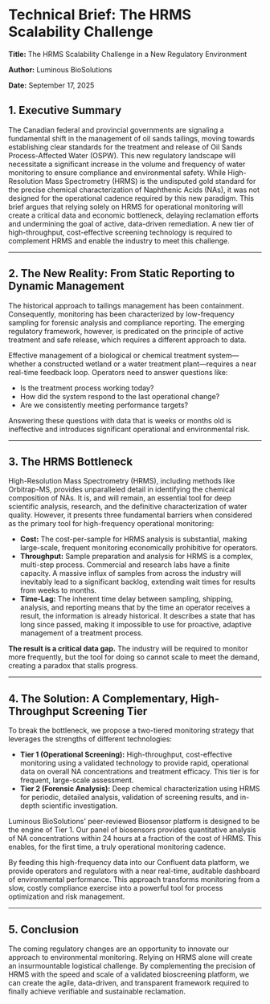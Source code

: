 # Technical Brief: The HRMS Scalability Challenge

**Title:** The HRMS Scalability Challenge in a New Regulatory Environment

**Author:** Luminous BioSolutions

**Date:** September 17, 2025

## 1. Executive Summary

The Canadian federal and provincial governments are signaling a fundamental shift in the management of oil sands tailings, moving towards establishing clear standards for the treatment and release of Oil Sands Process-Affected Water (OSPW). This new regulatory landscape will necessitate a significant increase in the volume and frequency of water monitoring to ensure compliance and environmental safety. While High-Resolution Mass Spectrometry (HRMS) is the undisputed gold standard for the precise chemical characterization of Naphthenic Acids (NAs), it was not designed for the operational cadence required by this new paradigm. This brief argues that relying solely on HRMS for operational monitoring will create a critical data and economic bottleneck, delaying reclamation efforts and undermining the goal of active, data-driven remediation. A new tier of high-throughput, cost-effective screening technology is required to complement HRMS and enable the industry to meet this challenge.

---

## 2. The New Reality: From Static Reporting to Dynamic Management

The historical approach to tailings management has been containment. Consequently, monitoring has been characterized by low-frequency sampling for forensic analysis and compliance reporting. The emerging regulatory framework, however, is predicated on the principle of active treatment and safe release, which requires a different approach to data.

Effective management of a biological or chemical treatment system—whether a constructed wetland or a water treatment plant—requires a near real-time feedback loop. Operators need to answer questions like:

*   Is the treatment process working today?
*   How did the system respond to the last operational change?
*   Are we consistently meeting performance targets?

Answering these questions with data that is weeks or months old is ineffective and introduces significant operational and environmental risk.

---

## 3. The HRMS Bottleneck

High-Resolution Mass Spectrometry (HRMS), including methods like Orbitrap-MS, provides unparalleled detail in identifying the chemical composition of NAs. It is, and will remain, an essential tool for deep scientific analysis, research, and the definitive characterization of water quality. However, it presents three fundamental barriers when considered as the primary tool for high-frequency operational monitoring:

*   **Cost:** The cost-per-sample for HRMS analysis is substantial, making large-scale, frequent monitoring economically prohibitive for operators.
*   **Throughput:** Sample preparation and analysis for HRMS is a complex, multi-step process. Commercial and research labs have a finite capacity. A massive influx of samples from across the industry will inevitably lead to a significant backlog, extending wait times for results from weeks to months.
*   **Time-Lag:** The inherent time delay between sampling, shipping, analysis, and reporting means that by the time an operator receives a result, the information is already historical. It describes a state that has long since passed, making it impossible to use for proactive, adaptive management of a treatment process.

**The result is a critical data gap.** The industry will be required to monitor more frequently, but the tool for doing so cannot scale to meet the demand, creating a paradox that stalls progress.

---

## 4. The Solution: A Complementary, High-Throughput Screening Tier

To break the bottleneck, we propose a two-tiered monitoring strategy that leverages the strengths of different technologies:

*   **Tier 1 (Operational Screening):** High-throughput, cost-effective monitoring using a validated technology to provide rapid, operational data on overall NA concentrations and treatment efficacy. This tier is for frequent, large-scale assessment.
*   **Tier 2 (Forensic Analysis):** Deep chemical characterization using HRMS for periodic, detailed analysis, validation of screening results, and in-depth scientific investigation.

Luminous BioSolutions' peer-reviewed Biosensor platform is designed to be the engine of Tier 1. Our panel of biosensors provides quantitative analysis of NA concentrations within 24 hours at a fraction of the cost of HRMS. This enables, for the first time, a truly operational monitoring cadence.

By feeding this high-frequency data into our Confluent data platform, we provide operators and regulators with a near real-time, auditable dashboard of environmental performance. This approach transforms monitoring from a slow, costly compliance exercise into a powerful tool for process optimization and risk management.

---

## 5. Conclusion

The coming regulatory changes are an opportunity to innovate our approach to environmental monitoring. Relying on HRMS alone will create an insurmountable logistical challenge. By complementing the precision of HRMS with the speed and scale of a validated bioscreening platform, we can create the agile, data-driven, and transparent framework required to finally achieve verifiable and sustainable reclamation.